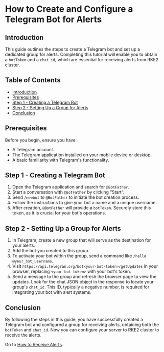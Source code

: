 # How to Create and Configure a Telegram Bot for Alerts

## Introduction

This guide outlines the steps to create a Telegram bot and set up a dedicated group for alerts. Completing this tutorial will enable you to obtain a `botToken` and a `chat_id`, which are essential for receiving alerts from RKE2 cluster.

## Table of Contents

- [Introduction](#introduction)
- [Prerequisites](#prerequisites)
- [Step 1 - Creating a Telegram Bot](#step-1---creating-a-telegram-bot)
- [Step 2 - Setting Up a Group for Alerts](#step-2---setting-up-a-group-for-alerts)
- [Conclusion](#conclusion)

## Prerequisites

Before you begin, ensure you have:

- A Telegram account.
- The Telegram application installed on your mobile device or desktop.
- A basic familiarity with Telegram's functionality.

## Step 1 - Creating a Telegram Bot

1. Open the Telegram application and search for `@BotFather`.
2. Start a conversation with `@BotFather` by clicking "Start".
3. Send `/newbot` to `@BotFather` to initiate the bot creation process.
4. Follow the instructions to give your bot a name and a unique username.
5. After creation, `@BotFather` will provide a `botToken`. Securely store this token, as it is crucial for your bot's operations.

## Step 2 - Setting Up a Group for Alerts

1. In Telegram, create a new group that will serve as the destination for your alerts.
2. Add the bot you created to this group.
3. To activate your bot within the group, send a command like `/hello @your_bot_username`.
4. Visit `https://api.telegram.org/bot<your-bot-token>/getUpdates` in your browser, replacing `<your-bot-token>` with your bot's token.
5. Send a message to the group and refresh the browser page to view the updates. Look for the chat JSON object in the response to locate your group's `chat_id`. This ID, typically a negative number, is required for integrating your bot with alert systems.

## Conclusion

By following the steps in this guide, you have successfully created a Telegram bot and configured a group for receiving alerts, obtaining both the `botToken` and `chat_id`. Now you can configure your server to RKE2 cluster to receive the alerts.

Go to [How to Receive Alerts](./how-to-receive-alerts.md).
